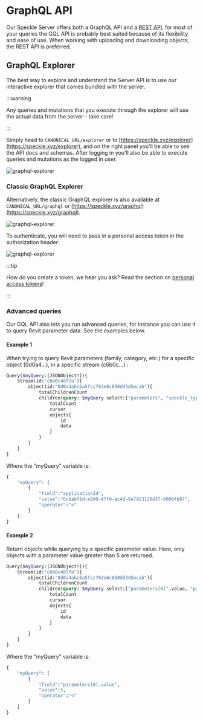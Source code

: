 # GraphQL API

Our Speckle Server offers both a GraphQL API and a [REST API](/dev/server-rest-api), for most of your queries the GQL API is probably best suited because of its flexibility and ease of use.
When working with uploading and downloading objects, the REST API is preferred.

## GraphQL Explorer

The best way to explore and understand the Server API is to use our interactive explorer that comes bundled with the server.

:::warning

Any queries and mutations that you execute through the explorer will use the actual data from the server - take care!

:::

Simply head to `CANONICAL_URL/explorer` or to [https://speckle.xyz/explorer](https://speckle.xyz/explorer), and on the right panel you'll be able to see the API docs and schemas. After logging in you'll also be able to execute queries and mutations as the logged in user.

![graphql-explorer](../dev/img/graphql-explorer.png)

### Classic GraphQL Explorer

Alternatively, the classic GraphQL explorer is also available at `CANONICAL_URL/graphql` or [https://speckle.xyz/graphql](https://speckle.xyz/graphql).

![graphql-explorer](../dev/img/graphql-explorer-2.png)

To authenticate, you will need to pass in a personal access token in the authorization header:

![graphql-explorer](../dev/img/authorization-header-gql.png)

:::tip

How do you create a token, we hear you ask? Read the section on [personal access tokens](/dev/tokens.html)!

:::

### Advanced queries

Our GQL API also lets you run advanced queries, for instance you can use it to query Revit parameter data. See the examples below.

#### Example 1

When trying to query Revit parameters (family, category, etc.) for a specific object (0d0a4...), in a specific stream (c6b0c...) :

```graphql
Query($myQuery:[JSONObject!]){
    Stream(id:"c6b0c4077a"){
        object(id:"0d0a4abc6a5fcc763e6c850dd3d5ecab"){
            totalChildrenCount
            children(query: $myQuery select:["parameters", "speckle_type", "type", "family", "category"]){
                totalCount
                cursor
                objects{
                    id
                    data
                }
            }
        }
    }
}
```

Where the "myQuery" variable is:

```graphql
{
    "myQuery": [
        {
            "field":"applicationId",
            "value":"6cbabf1d-e8d0-47f0-ac4d-9a7923128d37-0006fb07",
            "operator":"="
        }
    ]
}
```

#### Example 2

Return objects while querying by a specific parameter value. Here, only objects with a parameter value greater than 5 are returned.

```graphql
Query($myQuery:[JSONObject!]){
    Stream(id:"c6b0c4077a"){
        object(id:"0d0a4abc6a5fcc763e6c850dd3d5ecab"){
            totalChildrenCount
            children(query: $myQuery select:["parameters[0]".value, "parameters[0].name"]){
                totalCount
                cursor
                objects{
                    id
                    data
                }
            }
        }
    }
}
```

Where the "myQuery" variable is:

```graphql
{
    "myQuery": [
        {
            "field":"parameters[0].value",
            "value":5,
            "operator":"<"
        }
    ]
}
```
